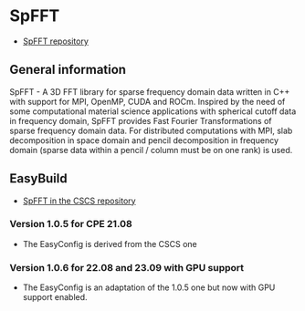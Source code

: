 # SpFFT

  * [SpFFT repository](https://github.com/eth-cscs/SpFFT)

## General information

SpFFT - A 3D FFT library for sparse frequency domain data written in C++ with 
support for MPI, OpenMP, CUDA and ROCm. Inspired by the need of some 
computational material science applications with spherical cutoff data in 
frequency domain, SpFFT provides Fast Fourier Transformations of sparse 
frequency domain data. For distributed computations with MPI, slab decomposition
in space domain and pencil decomposition in frequency domain
(sparse data within a pencil / column must be on one rank) is used.


## EasyBuild

  * [SpFFT in the CSCS repository](https://github.com/easybuilders/CSCS/tree/master/easybuild/easyconfigs/s/SpFFT)


### Version 1.0.5 for CPE 21.08

  * The EasyConfig is derived from the CSCS one
  
 
### Version 1.0.6 for 22.08 and 23.09 with GPU support

  * The EasyConfig is an adaptation of the 1.0.5 one but now with GPU support
    enabled.
